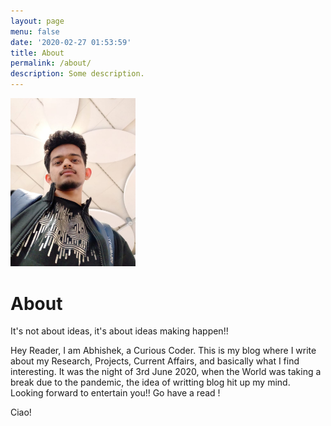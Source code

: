 ```yaml
---
layout: page
menu: false
date: '2020-02-27 01:53:59'
title: About
permalink: /about/
description: Some description.
---
```


<img class="img-rounded" src="/assets/img/uploads/profile.png" alt="Abhishek Pai Angle" width="200">

# About

It's not about ideas, it's about ideas making happen!!

Hey Reader, I am Abhishek, a Curious Coder. This is my blog where I write about my Research, Projects, Current Affairs, and basically what I find interesting. It was the night of 3rd June 2020, when the World was taking a break due to the pandemic, the idea of writting blog hit up my mind. Looking forward to entertain you!! Go have a read !

Ciao!
